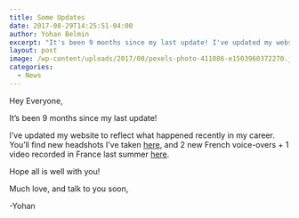```yaml
---
title: Some Updates
date: 2017-08-29T14:25:51-04:00
author: Yohan Belmin
excerpt: "It's been 9 months since my last update! I've updated my website to reflect what happened recently in my career. You'll find new headshots I've taken, and 2 new French voice-overs + 1 video recorded in France last summer."
layout: post
image: /wp-content/uploads/2017/08/pexels-photo-411086-e1503960372270.jpeg
categories:
  - News
---
```

Hey Everyone,

It&#8217;s been 9 months since my last update!

I&#8217;ve updated my website to reflect what happened recently in my career. You&#8217;ll find new headshots I&#8217;ve taken <a href="http://www.yohanbelmin.com/photos/" target="_blank" rel="noopener">here</a>, and 2 new French voice-overs + 1 video recorded in France last summer <a href="http://www.yohanbelmin.com/media/" target="_blank" rel="noopener">here</a>.

Hope all is well with you!

Much love, and talk to you soon,

-Yohan
